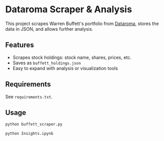 # Dataroma Scraper & Analysis

This project scrapes Warren Buffett's portfolio from [Dataroma](https://www.dataroma.com/m/holdings.php?m=BRK), stores the data in JSON, and allows further analysis.

## Features

- Scrapes stock holdings: stock name, shares, prices, etc.
- Saves as `buffett_holdings.json`
- Easy to expand with analysis or visualization tools

## Requirements

See `requirements.txt`.

## Usage

```bash
python buffett_scraper.py

python Insights.ipynb
